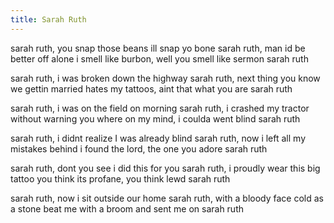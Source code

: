 ```yaml
---
title: Sarah Ruth
---
```


sarah ruth, you snap those beans ill snap yo bone
sarah ruth, man id be better off alone
i smell like burbon, well you smell like sermon
sarah ruth

sarah ruth, i was broken down the highway
sarah ruth, next thing you know we gettin married
hates my tattoos, aint that what you are
sarah ruth

sarah ruth, i was on the field on morning
sarah ruth, i crashed my tractor without warning
you where on my mind, i coulda went blind
sarah ruth

sarah ruth, i didnt realize I was already blind
sarah ruth, now i left all my mistakes behind
i found the lord, the one you adore
sarah ruth

sarah ruth, dont you see i did this for you
sarah ruth, i proudly wear this big tattoo
you think its profane, you think lewd
sarah ruth

sarah ruth, now i sit outside our home
sarah ruth, with a bloody face cold as a stone
beat me with a broom and sent me on
sarah ruth

